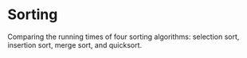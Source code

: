 # Sorting
Comparing the running times of four sorting algorithms: selection sort, insertion sort, merge sort, and quicksort.
